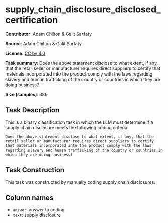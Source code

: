 # supply_chain_disclosure_disclosed_certification

**Contributor**: Adam Chilton & Galit Sarfaty

**Source**: Adam Chilton & Galit Sarfaty

**License**: [CC by 4.0](https://creativecommons.org/licenses/by/4.0/)

**Task summary**: Does the above statement disclose to what extent, if any, that the retail seller or manufacturer requires direct suppliers to certify that materials incorporated into the product comply with the laws regarding slavery and human trafficking of the country or countries in which they are doing business?

**Size (samples)**: 386

## Task Description

This is a binary classification task in which the LLM must determine if a supply chain disclosure meets the following coding criteria.

```text
Does the above statement disclose to what extent, if any, that the retail seller or manufacturer requires direct suppliers to certify that materials incorporated into the product comply with the laws regarding slavery and human trafficking of the country or countries in which they are doing business?
```

## Task Construction

This task was constructed by manually coding supply chain disclosures.

## Column names
 
 - `answer`: answer to coding
 - `text`: supply disclosure